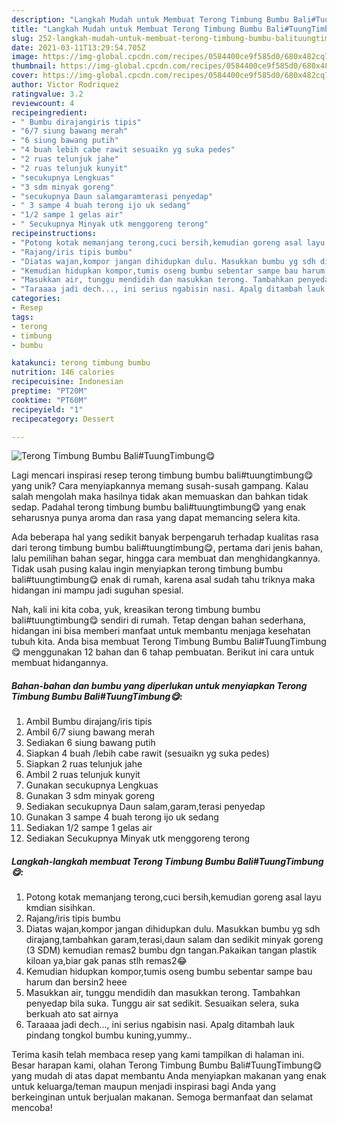```yaml
---
description: "Langkah Mudah untuk Membuat Terong Timbung Bumbu Bali#TuungTimbung😋 yang Sempurna"
title: "Langkah Mudah untuk Membuat Terong Timbung Bumbu Bali#TuungTimbung😋 yang Sempurna"
slug: 252-langkah-mudah-untuk-membuat-terong-timbung-bumbu-balituungtimbung-yang-sempurna
date: 2021-03-11T13:29:54.705Z
image: https://img-global.cpcdn.com/recipes/0584400ce9f585d0/680x482cq70/terong-timbung-bumbu-balituungtimbung-foto-resep-utama.jpg
thumbnail: https://img-global.cpcdn.com/recipes/0584400ce9f585d0/680x482cq70/terong-timbung-bumbu-balituungtimbung-foto-resep-utama.jpg
cover: https://img-global.cpcdn.com/recipes/0584400ce9f585d0/680x482cq70/terong-timbung-bumbu-balituungtimbung-foto-resep-utama.jpg
author: Victor Rodriquez
ratingvalue: 3.2
reviewcount: 4
recipeingredient:
- " Bumbu dirajangiris tipis"
- "6/7 siung bawang merah"
- "6 siung bawang putih"
- "4 buah lebih cabe rawit sesuaikn yg suka pedes"
- "2 ruas telunjuk jahe"
- "2 ruas telunjuk kunyit"
- "secukupnya Lengkuas"
- "3 sdm minyak goreng"
- "secukupnya Daun salamgaramterasi penyedap"
- " 3 sampe 4 buah terong ijo uk sedang"
- "1/2 sampe 1 gelas air"
- " Secukupnya Minyak utk menggoreng terong"
recipeinstructions:
- "Potong kotak memanjang terong,cuci bersih,kemudian goreng asal layu kmdian sisihkan."
- "Rajang/iris tipis bumbu"
- "Diatas wajan,kompor jangan dihidupkan dulu. Masukkan bumbu yg sdh dirajang,tambahkan garam,terasi,daun salam dan sedikit minyak goreng (3 SDM) kemudian remas2 bumbu dgn tangan.Pakaikan tangan plastik kiloan ya,biar gak panas stlh remas2😂"
- "Kemudian hidupkan kompor,tumis oseng bumbu sebentar sampe bau harum dan bersin2 heee"
- "Masukkan air, tunggu mendidih dan masukkan terong. Tambahkan penyedap bila suka. Tunggu air sat sedikit. Sesuaikan selera, suka berkuah ato sat airnya"
- "Taraaaa jadi dech..., ini serius ngabisin nasi. Apalg ditambah lauk pindang tongkol bumbu kuning,yummy.."
categories:
- Resep
tags:
- terong
- timbung
- bumbu

katakunci: terong timbung bumbu 
nutrition: 146 calories
recipecuisine: Indonesian
preptime: "PT20M"
cooktime: "PT60M"
recipeyield: "1"
recipecategory: Dessert

---
```



![Terong Timbung Bumbu Bali#TuungTimbung😋](https://img-global.cpcdn.com/recipes/0584400ce9f585d0/680x482cq70/terong-timbung-bumbu-balituungtimbung-foto-resep-utama.jpg)

Lagi mencari inspirasi resep terong timbung bumbu bali#tuungtimbung😋 yang unik? Cara menyiapkannya memang susah-susah gampang. Kalau salah mengolah maka hasilnya tidak akan memuaskan dan bahkan tidak sedap. Padahal terong timbung bumbu bali#tuungtimbung😋 yang enak seharusnya punya aroma dan rasa yang dapat memancing selera kita.

Ada beberapa hal yang sedikit banyak berpengaruh terhadap kualitas rasa dari terong timbung bumbu bali#tuungtimbung😋, pertama dari jenis bahan, lalu pemilihan bahan segar, hingga cara membuat dan menghidangkannya. Tidak usah pusing kalau ingin menyiapkan terong timbung bumbu bali#tuungtimbung😋 enak di rumah, karena asal sudah tahu triknya maka hidangan ini mampu jadi suguhan spesial.




Nah, kali ini kita coba, yuk, kreasikan terong timbung bumbu bali#tuungtimbung😋 sendiri di rumah. Tetap dengan bahan sederhana, hidangan ini bisa memberi manfaat untuk membantu menjaga kesehatan tubuh kita. Anda bisa membuat Terong Timbung Bumbu Bali#TuungTimbung😋 menggunakan 12 bahan dan 6 tahap pembuatan. Berikut ini cara untuk membuat hidangannya.

<!--inarticleads1-->

##### Bahan-bahan dan bumbu yang diperlukan untuk menyiapkan Terong Timbung Bumbu Bali#TuungTimbung😋:

1. Ambil  Bumbu dirajang/iris tipis
1. Ambil 6/7 siung bawang merah
1. Sediakan 6 siung bawang putih
1. Siapkan 4 buah /lebih cabe rawit (sesuaikn yg suka pedes)
1. Siapkan 2 ruas telunjuk jahe
1. Ambil 2 ruas telunjuk kunyit
1. Gunakan secukupnya Lengkuas
1. Gunakan 3 sdm minyak goreng
1. Sediakan secukupnya Daun salam,garam,terasi penyedap
1. Gunakan  3 sampe 4 buah terong ijo uk sedang
1. Sediakan 1/2 sampe 1 gelas air
1. Sediakan  Secukupnya Minyak utk menggoreng terong




<!--inarticleads2-->

##### Langkah-langkah membuat Terong Timbung Bumbu Bali#TuungTimbung😋:

1. Potong kotak memanjang terong,cuci bersih,kemudian goreng asal layu kmdian sisihkan.
1. Rajang/iris tipis bumbu
1. Diatas wajan,kompor jangan dihidupkan dulu. Masukkan bumbu yg sdh dirajang,tambahkan garam,terasi,daun salam dan sedikit minyak goreng (3 SDM) kemudian remas2 bumbu dgn tangan.Pakaikan tangan plastik kiloan ya,biar gak panas stlh remas2😂
1. Kemudian hidupkan kompor,tumis oseng bumbu sebentar sampe bau harum dan bersin2 heee
1. Masukkan air, tunggu mendidih dan masukkan terong. Tambahkan penyedap bila suka. Tunggu air sat sedikit. Sesuaikan selera, suka berkuah ato sat airnya
1. Taraaaa jadi dech..., ini serius ngabisin nasi. Apalg ditambah lauk pindang tongkol bumbu kuning,yummy..




Terima kasih telah membaca resep yang kami tampilkan di halaman ini. Besar harapan kami, olahan Terong Timbung Bumbu Bali#TuungTimbung😋 yang mudah di atas dapat membantu Anda menyiapkan makanan yang enak untuk keluarga/teman maupun menjadi inspirasi bagi Anda yang berkeinginan untuk berjualan makanan. Semoga bermanfaat dan selamat mencoba!
